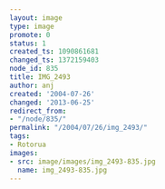 ```yaml
---
layout: image
type: image
promote: 0
status: 1
created_ts: 1090861681
changed_ts: 1372159403
node_id: 835
title: IMG_2493
author: anj
created: '2004-07-26'
changed: '2013-06-25'
redirect_from:
- "/node/835/"
permalink: "/2004/07/26/img_2493/"
tags:
- Rotorua
images:
- src: image/images/img_2493-835.jpg
  name: img_2493-835.jpg
---
```


